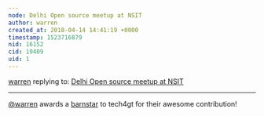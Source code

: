 ```yaml
---
node: Delhi Open source meetup at NSIT
author: warren
created_at: 2018-04-14 14:41:19 +0000
timestamp: 1523716879
nid: 16152
cid: 19409
uid: 1
---
```




[warren](../profile/warren) replying to: [Delhi Open source meetup at NSIT](../notes/tech4gt/04-14-2018/delhi-open-source-meetup-at-nsit)

----
[@warren](/profile/warren) awards a <a href="//publiclab.org/wiki/barnstars">barnstar</a> to tech4gt for their awesome contribution!